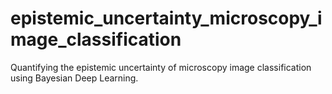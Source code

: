 # epistemic_uncertainty_microscopy_image_classification
Quantifying the epistemic uncertainty of microscopy image classification using Bayesian Deep Learning.
